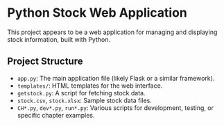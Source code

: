# Python Stock Web Application

This project appears to be a web application for managing and displaying stock information, built with Python.

## Project Structure

- `app.py`: The main application file (likely Flask or a similar framework).
- `templates/`: HTML templates for the web interface.
- `getstock.py`: A script for fetching stock data.
- `stock.csv`, `stock.xlsx`: Sample stock data files.
- `CH*.py`, `dev*.py`, `run*.py`: Various scripts for development, testing, or specific chapter examples.
